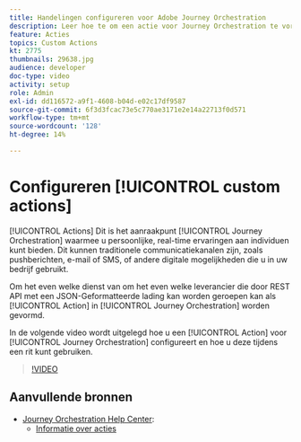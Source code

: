 ```yaml
---
title: Handelingen configureren voor Adobe Journey Orchestration
description: Leer hoe te om een actie voor Journey Orchestration te vormen en hoe te om het in een reis te gebruiken.
feature: Acties
topics: Custom Actions
kt: 2775
thumbnails: 29638.jpg
audience: developer
doc-type: video
activity: setup
role: Admin
exl-id: dd116572-a9f1-4608-b04d-e02c17df9587
source-git-commit: 6f3d3fcac73e5c770ae3171e2e14a22713f0d571
workflow-type: tm+mt
source-wordcount: '128'
ht-degree: 14%

---
```


# Configureren [!UICONTROL custom actions]

[!UICONTROL Actions] Dit is het aanraakpunt  [!UICONTROL Journey Orchestration] waarmee u persoonlijke, real-time ervaringen aan individuen kunt bieden. Dit kunnen traditionele communicatiekanalen zijn, zoals pushberichten, e-mail of SMS, of andere digitale mogelijkheden die u in uw bedrijf gebruikt.

Om het even welke dienst van om het even welke leverancier die door REST API met een JSON-Geformatteerde lading kan worden geroepen kan als [!UICONTROL Action] in [!UICONTROL Journey Orchestration] worden gevormd.

In de volgende video wordt uitgelegd hoe u een [!UICONTROL Action] voor [!UICONTROL Journey Orchestration] configureert en hoe u deze tijdens een rit kunt gebruiken.

>[!VIDEO](https://video.tv.adobe.com/v/29638?quality=12)

## Aanvullende bronnen

* [Journey Orchestration Help Center](https://docs.adobe.com/content/help/nl-NL/journeys/using/journey-orchestration-home.html):
   * [Informatie over acties](https://docs.adobe.com/content/help/en/journeys/using/action-journeys/action.html)
